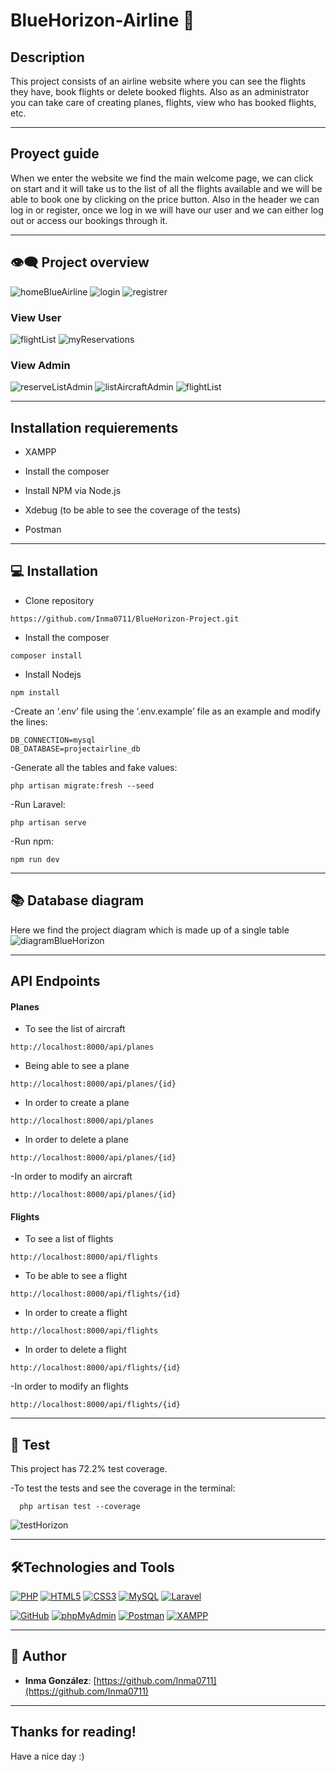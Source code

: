 # BlueHorizon-Airline 💼

## Description
This project consists of an airline website where you can see the flights they have, book flights or delete booked flights. Also as an administrator you can take care of creating planes, flights, view who has booked flights, etc.


***
## Proyect guide
When we enter the website we find the main welcome page, we can click on start and it will take us to the list of all the flights available and we will be able to book one by clicking on the price button. Also in the header we can log in or register, once we log in we will have our user and we can either log out or access our bookings through it.


***
## :eye_speech_bubble: Project overview

![homeBlueAirline](https://github.com/user-attachments/assets/cd564260-9906-41da-9c79-9642baef613f)
![login](https://github.com/user-attachments/assets/a665f2a8-5e2b-4005-95dd-3173d7a43692)
![registrer](https://github.com/user-attachments/assets/1505c911-e89b-4247-b06f-e854522f748a)

### View User
![flightList](https://github.com/user-attachments/assets/19232fd8-32d7-4dd1-8257-527ff442bd28)
![myReservations](https://github.com/user-attachments/assets/5dfd6c4c-1d8e-4485-9063-ecfbd9458a7f)

### View Admin
![reserveListAdmin](https://github.com/user-attachments/assets/e9ccfa8c-dfc0-46bd-9a04-7e5cd1091267)
![listAircraftAdmin](https://github.com/user-attachments/assets/3661633d-5a85-4141-bd07-1609a83f7843)
![flightList](https://github.com/user-attachments/assets/16388559-ec19-4fb1-a5c3-de1fd733baa6)



***
## Installation requierements
- XAMPP

- Install the composer

- Install NPM via Node.js

- Xdebug (to be able to see the coverage of the tests)

- Postman


***
## 💻 Installation
- Clone repository
```
https://github.com/Inma0711/BlueHorizon-Project.git
```
- Install the composer

```
composer install
```
- Install Nodejs

```
npm install
```

-Create an ‘.env’ file using the ‘.env.example’ file as an example and modify the lines:

    DB_CONNECTION=mysql
    DB_DATABASE=projectairline_db

-Generate all the tables and fake values:

```
php artisan migrate:fresh --seed
```
-Run Laravel:

```
php artisan serve
```
-Run npm:

```
npm run dev
```

***
## 📚 Database diagram
Here we find the project diagram which is made up of a single table
![diagramBlueHorizon](https://github.com/user-attachments/assets/22999137-65f5-4754-be6f-d02645dccaa4)




***
## API Endpoints
#### Planes
- To see the list of aircraft

```
http://localhost:8000/api/planes
```
- Being able to see a plane
```
http://localhost:8000/api/planes/{id}
```
- In order to create a plane

```
http://localhost:8000/api/planes
```
- In order to delete a plane

```
http://localhost:8000/api/planes/{id}
```
-In order to modify an aircraft

```
http://localhost:8000/api/planes/{id}
```
#### Flights
- To see a list of flights

```
http://localhost:8000/api/flights
```
- To be able to see a flight

```
http://localhost:8000/api/flights/{id}
```
- In order to create a flight

```
http://localhost:8000/api/flights
```
- In order to delete a flight

```
http://localhost:8000/api/flights/{id}
```
-In order to modify an flights

```
http://localhost:8000/api/flights/{id}
```

***
## 👾 Test
This project has 72.2% test coverage.

-To test the tests and see the coverage in the terminal:

```
  php artisan test --coverage
```
![testHorizon](https://github.com/user-attachments/assets/28ea4c36-a1e1-48bb-bb3f-b7e789be19ab)




***
## 🛠️Technologies and Tools

<a href='https://github.com/shivamkapasia0' target="_blank"><img alt='PHP' src='https://img.shields.io/badge/PHP-100000?style=for-the-badge&logo=PHP&logoColor=white&labelColor=777BB4&color=777BB4'/></a>
<a href='https://github.com/shivamkapasia0' target="_blank"><img alt='HTML5' src='https://img.shields.io/badge/HTML5-100000?style=for-the-badge&logo=HTML5&logoColor=white&labelColor=E34F26&color=E34F26'/></a>
<a href='https://github.com/shivamkapasia0' target="_blank"><img alt='CSS3' src='https://img.shields.io/badge/CSS3-100000?style=for-the-badge&logo=CSS3&logoColor=white&labelColor=1572B6&color=1572B6'/></a>
<a href='https://github.com/shivamkapasia0' target="_blank"><img alt='MySQL' src='https://img.shields.io/badge/MySQL-100000?style=for-the-badge&logo=MySQL&logoColor=white&labelColor=4479A1&color=4479A1'/></a>
<a href='https://github.com/shivamkapasia0' target="_blank"><img alt='Laravel' src='https://img.shields.io/badge/Laravel-100000?style=for-the-badge&logo=Laravel&logoColor=white&labelColor=FF2D20&color=FF2D20'/></a>

<a href='https://github.com/shivamkapasia0' target="_blank"><img alt='GitHub' src='https://img.shields.io/badge/GitHub-100000?style=for-the-badge&logo=GitHub&logoColor=white&labelColor=181717&color=181717'/></a>
<a href='https://github.com/shivamkapasia0' target="_blank"><img alt='phpMyAdmin' src='https://img.shields.io/badge/phpMyAdmin-100000?style=for-the-badge&logo=phpMyAdmin&logoColor=white&labelColor=6C78AF&color=6C78AF'/></a>
<a href='https://github.com/shivamkapasia0' target="_blank"><img alt='Postman' src='https://img.shields.io/badge/Postman-100000?style=for-the-badge&logo=Postman&logoColor=white&labelColor=FF6C37&color=FF6C37'/></a>
<a href='https://github.com/shivamkapasia0' target="_blank"><img alt='XAMPP' src='https://img.shields.io/badge/XAMPP-100000?style=for-the-badge&logo=XAMPP&logoColor=white&labelColor=FB7A24&color=FB7A24'/></a>


***
## :bust_in_silhouette: Author
- **Inma González**: [https://github.com/Inma0711](https://github.com/Inma0711)


***
## Thanks for reading!
Have a nice day :)

